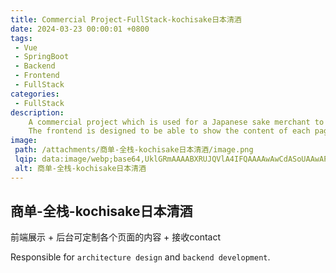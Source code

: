 ```yaml
---
title: Commercial Project-FullStack-kochisake日本清酒
date: 2024-03-23 00:00:01 +0800
tags:
 - Vue
 - SpringBoot
 - Backend
 - Frontend
 - FullStack
categories:
 - FullStack
description: 
    A commercial project which is used for a Japanese sake merchant to customizely show their products and receive contact from customers.
    The frontend is designed to be able to show the content of each page and receive contact from customers.
image:
 path: /attachments/商单-全栈-kochisake日本清酒/image.png
 lqip: data:image/webp;base64,UklGRmAAAABXRUJQVlA4IFQAAAAwAwCdASoUAAwAPxFysFAsJqSisAgBgCIJaQAAQr22YBQAAP7nQM0lhfIVWRvpKfKFuGfKz1NwnQN03uA9Ng61QMaJcnh+pttjgiFhqnEhohwAAAA=
 alt: 商单-全栈-kochisake日本清酒
---
```


## 商单-全栈-kochisake日本清酒

前端展示 + 后台可定制各个页面的内容 + 接收contact

Responsible for `architecture design` and `backend development`.